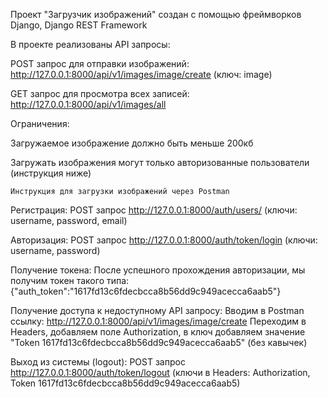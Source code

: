 Проект "Загрузчик изображений" создан с помощью фреймворков Django, Django REST Framework

В проекте реализованы API запросы:

POST запрос для отправки изображений: http://127.0.0.1:8000/api/v1/images/image/create   (ключ: image)

GET запрос для просмотра всех записей: http://127.0.0.1:8000/api/v1/images/all

Ограничения:

Загружаемое изображение должно быть меньше 200кб

Загружать изображения могут только авторизованные пользователи (инструкция ниже)

	Инструкция для загрузки изображений через Postman

Регистрация:
POST запрос http://127.0.0.1:8000/auth/users/   (ключи: username, password, email)

Авторизация:
POST запрос http://127.0.0.1:8000/auth/token/login  (ключи: username, password)

Получение токена:
После успешного прохождения авторизации, мы получим токен такого типа:
{"auth_token":"1617fd13c6fdecbcca8b56dd9c949acecca6aab5"}

Получение доступа к недоступному API запросу:
Вводим в Postman ссылку:  http://127.0.0.1:8000/api/v1/images/image/create
Переходим в Headers, добавляем поле Authorization, в ключ добавляем значение "Token 1617fd13c6fdecbcca8b56dd9c949acecca6aab5" (без кавычек)

Выход из системы (logout):
POST запрос  http://127.0.0.1:8000/auth/token/logout  (ключи в Headers: Authorization, Token 1617fd13c6fdecbcca8b56dd9c949acecca6aab5)
